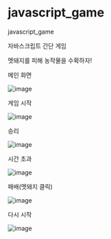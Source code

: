 # javascript_game
 javascript_game

자바스크립트 간단 게임

멧돼지를 피해 농작물을 수확하자!


메인 화면

![image](https://user-images.githubusercontent.com/57259056/152687390-3c2811f9-65f9-4abc-b504-55b978698c6b.png)


게임 시작

![image](https://user-images.githubusercontent.com/57259056/152716188-e8d809bd-47c3-4a34-ba5e-7f72dd2b216f.png)


승리

![image](https://user-images.githubusercontent.com/57259056/152716151-7a184a2c-9f33-4ec6-9466-c23f9ae2ee5f.png)


시간 초과

![image](https://user-images.githubusercontent.com/57259056/152716224-8811c6a2-7dcf-456d-84d4-3a554342705b.png)


패배(멧돼지 클릭)

![image](https://user-images.githubusercontent.com/57259056/152716258-c35b69c8-55ab-404b-8aa4-b8a6f17f7475.png)


다시 시작

![image](https://user-images.githubusercontent.com/57259056/152687593-439f6fb9-74c4-4b36-8611-e0ed78f51c5b.png)
